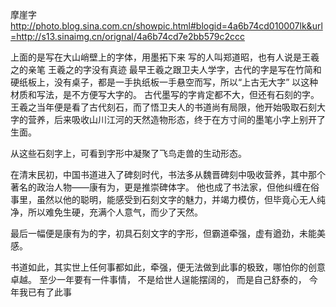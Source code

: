 摩崖字
http://photo.blog.sina.com.cn/showpic.html#blogid=4a6b74cd010007lk&url=http://s13.sinaimg.cn/orignal/4a6b74cd7e2bb579c2ccc
 
上面的是写在大山峭壁上的字体，用墨拓下来
写的人叫郑道昭，也有人说是王羲之的亲笔
王羲之的字没有真迹
 最早王羲之跟卫夫人学字，古代的字是写在竹简和硬纸板上，没有桌子，都是一手执纸板一手悬空而写，所以“上古无大字”
以这种材质和写法，是不方便写大字的。
古代墨写的字肯定都不大，但还有石刻的字。
 王羲之当年便是看了古代刻石，而了悟卫夫人的书道尚有局限，他开始吸取石刻大字的营养，后来吸收山川江河的天然造物形态，终于在方寸间的墨笔小字上别开了生面。
 
从这些石刻字上，可看到字形中凝聚了飞鸟走兽的生动形态。
 
 在清末民初，中国书道进入了碑刻时代，书法多从魏晋碑刻中吸收营养，其中那个著名的政治人物——康有为，更是推崇碑体字。
 他也成了书法家，但他纠缠在俗事里，虽然以他的聪明，能感受到石刻文字的魅力，并竭力模仿，但毕竟心无人纯净，所以难免生硬，充满个人意气，而少了天然。
 
 最后一幅便是康有为的字，初具石刻文字的字形，但霸道牵强，虚有遒劲，未能美感。
 
 书道如此，其实世上任何事都如此，牵强，便无法做到此事的极致，哪怕你的创意卓越。
至少一年要有一件事情，
不是给世人逞能摆阔的，
而是自己舒泰的，
今年我已有了此事
 
 
